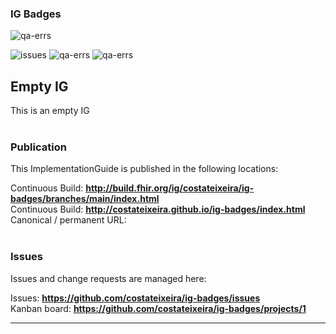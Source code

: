 ### IG Badges

![qa-errs](https://img.shields.io/github/workflow/status/costateixeira/ig-badges/UpdateReadme?label=Build%20status)

![issues](https://img.shields.io/github/issues/costateixeira/ig-badges)
![qa-errs](https://img.shields.io/endpoint?url=https://raw.githubusercontent.com/costateixeira/ig-badges/main/status/qa-errs.json)
![qa-errs](https://img.shields.io/endpoint?url=https://raw.githubusercontent.com/costateixeira/ig-badges/main/status/qa-warns.json)



Empty IG
---
This is an empty IG
<br> </br>
###
### Publication
This ImplementationGuide is published in the following locations:

Continuous Build: __http://build.fhir.org/ig/costateixeira/ig-badges/branches/main/index.html__  
Continuous Build: __http://costateixeira.github.io/ig-badges/index.html__  
Canonical / permanent URL: 
<br> </br>

### Issues
Issues and change requests are managed here:  

Issues:  __https://github.com/costateixeira/ig-badges/issues__  
Kanban board:  __https://github.com/costateixeira/ig-badges/projects/1__  

---
